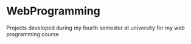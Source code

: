 # WebProgramming
Projects developed during my fourth semester at university for my web programming course
